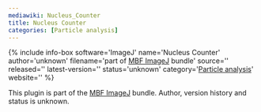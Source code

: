 ```yaml
---
mediawiki: Nucleus_Counter
title: Nucleus Counter
categories: [Particle analysis]
---
```


{% include info-box software='ImageJ' name='Nucleus Counter' author='unknown' filename='part of [MBF ImageJ](/software/mbf-imagej) bundle' source='' released='' latest-version='' status='unknown' category='[Particle analysis](/plugin-index#particle-analysis)' website='' %}

This plugin is part of the [MBF ImageJ](/software/mbf-imagej) bundle. Author, version history and status is unknown.

 
